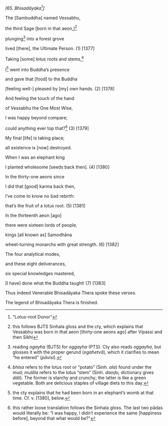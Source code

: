 *\[65. Bhisadāyaka*[^1]*\]*

The \[Sambuddha\] named Vessabhu,

the third Sage \[born in that aeon,\][^2]

plunging[^3] into a forest grove

lived \[there\], the Ultimate Person. (1) \[1377\]

Taking \[some\] lotus roots and stems,[^4]

I[^5] went into Buddha’s presence

and gave that \[food\] to the Buddha

\[feeling well-\] pleased by \[my\] own hands. (2) \[1378\]

And feeling the touch of the hand

of Vessabhu the One Most Wise,

I was happy beyond compare;

could anything ever top that?[^6] (3) \[1379\]

My final \[life\] is taking place;

all existence is \[now\] destroyed.

When I was an elephant king

I planted wholesome \[seeds back then\]. (4) \[1380\]

In the thirty-one aeons since

I did that \[good\] karma back then,

I’ve come to know no bad rebirth:

that’s the fruit of a lotus root. (5) \[1381\]

In the thirteenth aeon \[ago\]

there were sixteen lords of people,

kings \[all known as\] Samodhāna

wheel-turning monarchs with great strength. (6) \[1382\]

The four analytical modes,

and these eight deliverances,

six special knowledges mastered,

\[I have\] done what the Buddha taught! (7) \[1383\]

Thus indeed Venerable Bhisadāyaka Thera spoke these verses.

The legend of Bhisadāyaka Thera is finished.

[^1]: “Lotus-root Donor”

[^2]: this follows BJTS Sinhala gloss and the cty, which explains that
    Vessabhu was born in that aeon \[thirty-one aeons ago\] after
    Vipassi and then Sikhi

[^3]: reading *ogayha* (BJTS) for *oggayha* (PTS). Cty also reads
    *oggayha*, but glosses it with the proper gerund (*ogahetvā*), which
    it clarifies to mean “he entered” (*pāvisi*).

[^4]: *bhisa* refers to the lotus root or “potato” (Sinh. *ala*) found
    under the mud; *muḷāla* refers to the lotus “stem” (Sinh. *daṇḍu,*
    dictionary gives *däli*). The former is starchy and crunchy; the
    latter is like a green vegetable. Both are delicious staples of
    village diets to this day.

[^5]: the cty explains that he had been born in an elephant’s womb at
    that time. Cf. v. \[1380\], below.

[^6]: this rather loose translation follows the Sinhala gloss. The last
    two pādas would literally be: “I was happy, I didn’t experience the
    same \[happiness before\], beyond that what would be?”

